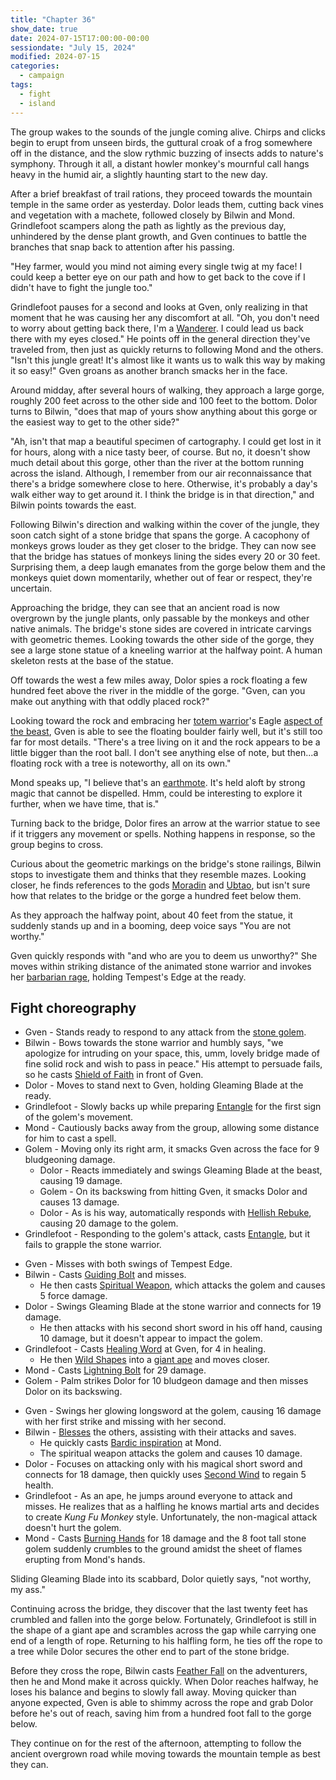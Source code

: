 ```yaml
---
title: "Chapter 36"
show_date: true
date: 2024-07-15T17:00:00-00:00
sessiondate: "July 15, 2024"
modified: 2024-07-15
categories:
  - campaign
tags:
  - fight
  - island
---
```


The group wakes to the sounds of the jungle coming alive. Chirps and clicks begin to erupt from
unseen birds, the guttural croak of a frog somewhere off in the distance, and the slow rythmic
buzzing of insects adds to nature's symphony. Through it all, a distant howler monkey's mournful
call hangs heavy in the humid air, a slightly haunting start to the new day.

After a brief breakfast of trail rations, they proceed towards the mountain temple in the same
order as yesterday. Dolor leads them, cutting back vines and vegetation with a machete, followed
closely by Bilwin and Mond. Grindlefoot scampers along the path as lightly as the previous day,
unhindered by the dense plant growth, and Gven continues to battle the branches that snap back
to attention after his passing.

"Hey farmer, would you mind not aiming every single twig at my face! I could keep a better eye
on our path and how to get back to the cove if I didn't have to fight the jungle too."

Grindlefoot pauses for a second and looks at Gven, only realizing in that moment that he was
causing her any discomfort at all. "Oh, you don't need to worry about getting back there, I'm
a [Wanderer](http://dnd5e.wikidot.com/background:outlander#toc2). I could lead us back there
with my eyes closed." He points off in the general direction they've traveled from, then just
as quickly returns to following Mond and the others. "Isn't this jungle great! It's almost like
it wants us to walk this way by making it so easy!" Gven groans as another branch smacks her
in the face.

Around midday, after several hours of walking, they approach a large gorge, roughly 200 feet
across to the other side and 100 feet to the bottom. Dolor turns to Bilwin, "does that map of
yours show anything about this gorge or the easiest way to get to the other side?"

"Ah, isn't that map a beautiful specimen of cartography. I could get lost in it for hours, along
with a nice tasty beer, of course. But no, it doesn't show much detail about this gorge, other
than the river at the bottom running across the island. Although, I remember from our air
reconnaissance that there's a bridge somewhere close to here. Otherwise, it's probably a day's
walk either way to get around it. I think the bridge is in that direction," and Bilwin points
towards the east.

Following Bilwin's direction and walking within the cover of the jungle, they soon catch sight
of a stone bridge that spans the gorge. A cacophony of monkeys grows louder as they get closer
to the bridge. They can now see that the bridge has statues of monkeys lining the sides every
20 or 30 feet. Surprising them, a deep laugh emanates from the gorge below them and the
monkeys quiet down momentarily, whether out of fear or respect, they're uncertain.

Approaching the bridge, they can see that an ancient road is now overgrown by the jungle
plants, only passable by the monkeys and other native animals. The bridge's stone sides are
covered in intricate carvings with geometric themes. Looking towards the other side of the
gorge, they see a large stone statue of a kneeling warrior at the halfway point. A human
skeleton rests at the base of the statue.

Off towards the west a few miles away, Dolor spies a rock floating a few hundred
feet above the river in the middle of the gorge. "Gven, can you make out anything with that
oddly placed rock?"

Looking toward the rock and embracing her
[totem warrior](https://dnd5e.wikidot.com/barbarian:totem-warrior)'s Eagle
[aspect of the beast](https://dnd5e.wikidot.com/barbarian:totem-warrior#toc2),
Gven is able to see the floating boulder fairly well, but it's still too far for most details.
"There's a tree living on it and the rock appears to be a little bigger than the root ball.
I don't see anything else of note, but then...a floating rock with a tree is noteworthy, all
on its own."

Mond speaks up, "I believe that's an [earthmote](https://forgottenrealms.fandom.com/wiki/Earthmote).
It's held aloft by strong magic that cannot be dispelled. Hmm, could be interesting to explore
it further, when we have time, that is."

Turning back to the bridge, Dolor fires an arrow at the warrior statue to see if it triggers
any movement or spells. Nothing happens in response, so the group begins to cross.

Curious about the geometric markings on the bridge's stone railings, Bilwin stops to investigate
them and thinks that they resemble mazes. Looking closer, he finds references to the gods
[Moradin](https://forgottenrealms.fandom.com/wiki/Moradin) and
[Ubtao](https://forgottenrealms.fandom.com/wiki/Ubtao), but isn't sure how that relates
to the bridge or the gorge a hundred feet below them.

As they approach the halfway point, about 40 feet from the statue, it suddenly stands up and
in a booming, deep voice says "You are not worthy."

Gven quickly responds with "and who are you to deem us unworthy?" She moves within striking
distance of the animated stone warrior and invokes her
[barbarian rage](https://www.thegamer.com/dungeons-dragons-dnd-barbarian-rage-explained-guide/),
holding Tempest's Edge at the ready.

## Fight choreography

<!-- Initiative rolls:
  Bilwin - 17
  Dolor - 9
  Grindlefoot - 8
  Gven - 22
  Mond - 7
-->

<!-- Round 1 -->
* Gven - Stands ready to respond to any attack from the [stone golem](https://www.dndbeyond.com/monsters/17025-stone-golem).
* Bilwin - Bows towards the stone warrior and humbly says, "we apologize for intruding on your
  space, this, umm, lovely bridge made of fine solid rock and wish to pass in peace." His attempt
  to persuade fails, so he casts [Shield of Faith](https://www.dndbeyond.com/spells/2248-shield-of-faith)
  in front of Gven.
* Dolor - Moves to stand next to Gven, holding Gleaming Blade at the ready.
* Grindlefoot - Slowly backs up while preparing [Entangle](https://www.dndbeyond.com/spells/2085-entangle)
  for the first sign of the golem's movement.
* Mond - Cautiously backs away from the group, allowing some distance for him to cast a spell.
* Golem - Moving only its right arm, it smacks Gven across the face for 9 bludgeoning damage.
  * Dolor - Reacts immediately and swings Gleaming Blade at the beast, causing 19 damage.
  * Golem - On its backswing from hitting Gven, it smacks Dolor and causes 13 damage.
  * Dolor - As is his way, automatically responds with [Hellish Rebuke](https://www.dndbeyond.com/spells/hellish-rebuke),
    causing 20 damage to the golem.
* Grindlefoot - Responding to the golem's attack, casts [Entangle](https://www.dndbeyond.com/spells/2085-entangle),
  but it fails to grapple the stone warrior.

<!-- Round 2 -->
* Gven - Misses with both swings of Tempest Edge.
* Bilwin - Casts [Guiding Bolt](https://www.dndbeyond.com/spells/2133-guiding-bolt) and misses.
  * He then casts [Spiritual Weapon](https://www.dndbeyond.com/spells/2263-spiritual-weapon),
    which attacks the golem and causes 5 force damage.
* Dolor - Swings Gleaming Blade at the stone warrior and connects for 19 damage.
  * He then attacks with his second short sword in his off hand, causing 10 damage, but
    it doesn't appear to impact the golem.
* Grindlefoot - Casts [Healing Word](https://www.dndbeyond.com/spells/2140-healing-word) at Gven,
  for 4 in healing.
  * He then [Wild Shapes](https://www.dndbeyond.com/posts/635-druid-101-wild-shape-guide)
    into a [giant ape](https://www.dndbeyond.com/monsters/16873-giant-ape) and moves closer.
* Mond - Casts [Lightning Bolt](https://www.dndbeyond.com/spells/2167-lightning-bolt) for 29 damage.
* Golem - Palm strikes Dolor for 10 bludgeon damage and then misses Dolor on its backswing.

<!-- Round 3 -->
* Gven - Swings her glowing longsword at the golem, causing 16 damage with her first strike and
  missing with her second.
* Bilwin - [Blesses](https://www.dndbeyond.com/spells/2016-bless) the others, assisting with their
  attacks and saves.
  * He quickly casts [Bardic inspiration](https://www.dndbeyond.com/classes/1-bard#BardicInspiration-75) at Mond.
  * The spiritual weapon attacks the golem and causes 10 damage.
* Dolor - Focuses on attacking only with his magical short sword and connects for 18 damage, then
  quickly uses [Second Wind](https://www.dndbeyond.com/classes/10-fighter#SecondWind-192) to regain 5 health.
* Grindlefoot - As an ape, he jumps around everyone to attack and misses. He realizes that
  as a halfling he knows martial arts and decides to create _Kung Fu Monkey_ style. Unfortunately,
  the non-magical attack doesn't hurt the golem.
* Mond - Casts [Burning Hands](https://www.dndbeyond.com/spells/2021-burning-hands) for 18 damage
  and the 8 foot tall stone golem suddenly crumbles to the ground amidst the sheet of flames erupting
  from Mond's hands.

Sliding Gleaming Blade into its scabbard, Dolor quietly says, "not worthy, my ass." 

Continuing across the bridge, they discover that the last twenty feet has crumbled and
fallen into the gorge below. Fortunately, Grindlefoot is still in the shape of a giant ape
and scrambles across the gap while carrying one end of a length of rope. Returning to his
halfling form, he ties off the rope to a tree while Dolor secures the other end to part
of the stone bridge.

Before they cross the rope, Bilwin casts [Feather Fall](https://www.dndbeyond.com/spells/2095-feather-fall)
on the adventurers, then he and Mond make it across quickly. When Dolor reaches halfway,
he loses his balance and begins to slowly fall away. Moving quicker than anyone expected,
Gven is able to shimmy across the rope and grab Dolor before he's out of reach, saving him
from a hundred foot fall to the gorge below.

They continue on for the rest of the afternoon, attempting to follow the ancient overgrown
road while moving towards the mountain temple as best they can.

<!-- NOTES -->

<!-- em dash: — | Mac kebyoard shortcut = Option + Shift + Dash (-) -->
<!-- https://oatcookies.neocities.org/dndmoney to convert copper, silver, gold, and more into CP -->
<!-- Frequently used links:
  [Barbarian rage](https://www.thegamer.com/dungeons-dragons-dnd-barbarian-rage-explained-guide/)
  [Bardic inspiration](https://www.dndbeyond.com/classes/1-bard#BardicInspiration-75)
  [Chaos Bolt](https://www.dndbeyond.com/spells/14761-chaos-bolt)
  [Hanseath](https://forgottenrealms.fandom.com/wiki/Hanseath)
  [Hellish Rebuke](https://www.dndbeyond.com/spells/hellish-rebuke)
  [hurdy-gurdy](https://en.wikipedia.org/wiki/Hurdy-gurdy)
  [Mind Spike](http://dnd5e.wikidot.com/spell:mind-spike)
  [Shillelagh](https://www.dndbeyond.com/spells/2249-shillelagh)
  [Spiritual Weapon](https://www.dndbeyond.com/spells/2263-spiritual-weapon)
  [Wild Shape](https://www.dndbeyond.com/posts/635-druid-101-wild-shape-guide)
-->
<!--
  Lists of spells for the classes:
    - Bard spells: https://www.dndbeyond.com/spells/class/1-bard
    - Cleric spells: https://www.dndbeyond.com/spells/class/cleric 
    - Druid spells: https://www.dndbeyond.com/spells/class/druid
    - Sorcerer spells: https://www.dndbeyond.com/spells/class/sorcerer
  Monsters: https://www.dndbeyond.com/monsters
  Damage types: https://www.wargamer.com/dnd/damage-types
  Luck (Bilwin): http://dnd5e.wikidot.com/feat:lucky
-->
<!-- Directions on a boat:
  Port = left side
  Starboard = right side
  Bow = front
  Aft = back (inside the ship, on board)
  Stern = back (outside, offboard)
-->
